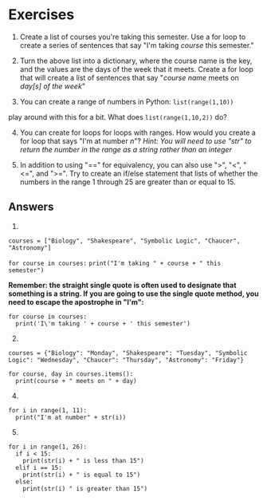 # Exercises

1. Create a list of courses you're taking this semester. Use a for loop to create a series of sentences that say "I'm taking *course* this semester."

2. Turn the above list into a dictionary, where the course name is the key, and the values are the days of the week that it meets. Create a for loop that will create a list of sentences that say "*course name* meets on *day[s] of the week*"

3. You can create a range of numbers in Python:
  `list(range(1,10))`
  
play around with this for a bit. What does `list(range(1,10,2))` do?

4. You can create for loops for loops with ranges. How would you create a for loop that says "I'm at number *n*"? *Hint: You will need to use "str" to return the number in the range as a string rather than an integer*

5. In addition to using "==" for equivalency, you can also use ">", "<", "<=", and ">=". Try to create an if/else statement that lists of whether the numbers in the range 1 through 25 are greater than or equal to 15.

## Answers

1. 
`courses = ["Biology", "Shakespeare", "Symbolic Logic", "Chaucer", "Astronomy"]`

`for course in courses:`
  `print("I'm taking " + course + " this semester")`
  
**Remember: the straight single quote is often used to designate that something is a string. If you are going to use the single quote method, you need to escape the apostrophe in "I'm":**

```
for course in courses:
  print('I\'m taking ' + course + ' this semester')
```
  
2. 
```
courses = {"Biology": "Monday", "Shakespeare": "Tuesday", "Symbolic Logic": "Wednesday", "Chaucer": "Thursday", "Astronomy": "Friday"}
```

```
for course, day in courses.items():
  print(course + " meets on " + day)
```
  
4. 
```
for i in range(1, 11):
  print("I'm at number" + str(i))
```
  
5. 
```
for i in range(1, 26):
  if i < 15:
    print(str(i) + " is less than 15")
  elif i == 15:
    print(str(i) + " is equal to 15")
  else:
    print(str(i) " is greater than 15")
```